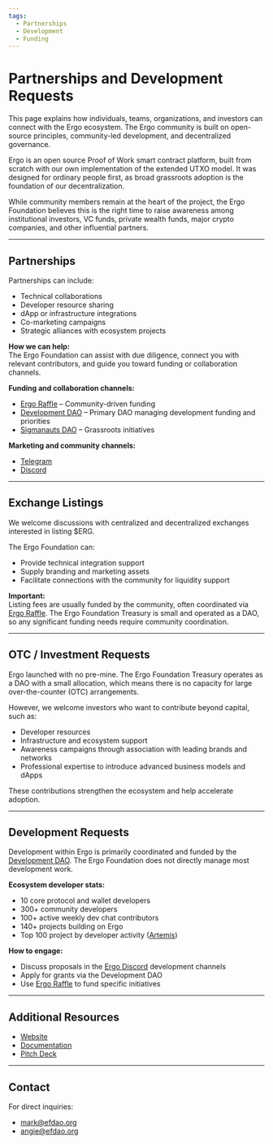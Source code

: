 ```yaml
---
tags:
  - Partnerships
  - Development
  - Funding
---
```

# Partnerships and Development Requests

This page explains how individuals, teams, organizations, and investors can connect with the Ergo ecosystem. The Ergo community is built on open-source principles, community-led development, and decentralized governance.

Ergo is an open source Proof of Work smart contract platform, built from scratch with our own implementation of the extended UTXO model. It was designed for ordinary people first, as broad grassroots adoption is the foundation of our decentralization.

While community members remain at the heart of the project, the Ergo Foundation believes this is the right time to raise awareness among institutional investors, VC funds, private wealth funds, major crypto companies, and other influential partners.

---

## Partnerships

Partnerships can include:

- Technical collaborations
- Developer resource sharing
- dApp or infrastructure integrations
- Co-marketing campaigns
- Strategic alliances with ecosystem projects

**How we can help:**  
The Ergo Foundation can assist with due diligence, connect you with relevant contributors, and guide you toward funding or collaboration channels.  

**Funding and collaboration channels:**

- [Ergo Raffle](https://ergoraffle.com) – Community-driven funding  
- [Development DAO](https://app.paideia.im/devdao) – Primary DAO managing development funding and priorities  
- [Sigmanauts DAO](https://app.paideia.im/sigmanauts) – Grassroots initiatives

**Marketing and community channels:**

- [Telegram](https://t.me/ErgoSocials)
- [Discord](https://discord.gg/TBFXMzha7X)

---

## Exchange Listings

We welcome discussions with centralized and decentralized exchanges interested in listing $ERG.  

The Ergo Foundation can:

- Provide technical integration support
- Supply branding and marketing assets
- Facilitate connections with the community for liquidity support

**Important:**  
Listing fees are usually funded by the community, often coordinated via [Ergo Raffle](https://ergoraffle.com). The Ergo Foundation Treasury is small and operated as a DAO, so any significant funding needs require community coordination.

---

## OTC / Investment Requests

Ergo launched with no pre-mine. The Ergo Foundation Treasury operates as a DAO with a small allocation, which means there is no capacity for large over-the-counter (OTC) arrangements.  

However, we welcome investors who want to contribute beyond capital, such as:

- Developer resources  
- Infrastructure and ecosystem support  
- Awareness campaigns through association with leading brands and networks  
- Professional expertise to introduce advanced business models and dApps  

These contributions strengthen the ecosystem and help accelerate adoption.

---

## Development Requests

Development within Ergo is primarily coordinated and funded by the [Development DAO](https://app.paideia.im/devdao). The Ergo Foundation does not directly manage most development work.  

**Ecosystem developer stats:**

- 10 core protocol and wallet developers  
- 300+ community developers  
- 100+ active weekly dev chat contributors  
- 140+ projects building on Ergo  
- Top 100 project by developer activity ([Artemis](https://artemis.xyz))

**How to engage:**

- Discuss proposals in the [Ergo Discord](https://discord.gg/TBFXMzha7X) development channels  
- Apply for grants via the Development DAO  
- Use [Ergo Raffle](https://ergoraffle.com) to fund specific initiatives

---

## Additional Resources

- [Website](https://ergoplatform.org)
- [Documentation](https://docs.ergoplatform.com)
- [Pitch Deck](https://docs.google.com/presentation/d/e/2PACX-1vRKsXBoOE7llTGjsh5c_FfU3cLw3DRtsPs4d4iS6OeoAJIbjTGS6uXpofPirRYvK58aKde5j1yqAiFV/pub?start=false&loop=false&delayms=3000)

---

## Contact

For direct inquiries:  

- [mark@efdao.org](mailto:mark@efdao.org)
- [angie@efdao.org](mailto:angie@efdao.org)
